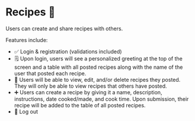# Recipes 🍝

Users can create and share recipes with others. 

Features include:
- ✅ Login & registration (validations included)
- 🗒️ Upon login, users will see a personalized greeting at the top of the screen and a table with all posted recipes along with the name of the user that posted each recipe.
- 📝 Users will be able to view, edit, and/or delete recipes they posted. They will only be able to view recipes that others have posted.
- ➕ Users can create a recipe by giving it a name, description, instructions, date cooked/made, and cook time. Upon submission, their recipe will be added to the table of all posted recipes.
- 👋 Log out

